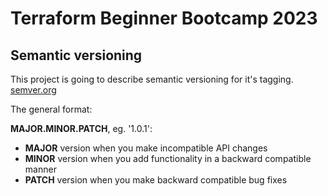 # Terraform Beginner Bootcamp 2023

## Semantic versioning
This project is going to describe semantic versioning for it's tagging.
[semver.org](https://semver.org/)

The general format:

**MAJOR.MINOR.PATCH**, eg. '1.0.1':

- **MAJOR** version when you make incompatible API changes
- **MINOR** version when you add functionality in a backward compatible manner
- **PATCH** version when you make backward compatible bug fixes
